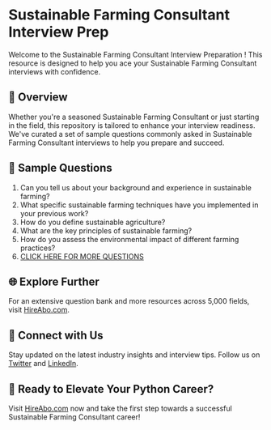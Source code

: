 # Sustainable Farming Consultant Interview Prep

Welcome to the Sustainable Farming Consultant Interview Preparation ! This resource is designed to help you ace your Sustainable Farming Consultant interviews with confidence.

## 🚀 Overview

Whether you're a seasoned Sustainable Farming Consultant or just starting in the field, this repository is tailored to enhance your interview readiness. We've curated a set of sample questions commonly asked in Sustainable Farming Consultant interviews to help you prepare and succeed.

## 📝 Sample Questions

1. Can you tell us about your background and experience in sustainable farming?
2. What specific sustainable farming techniques have you implemented in your previous work?
3. How do you define sustainable agriculture?
4. What are the key principles of sustainable farming?
5. How do you assess the environmental impact of different farming practices?
6. [CLICK HERE FOR MORE QUESTIONS](https://hireabo.com/job/10_4_12/Sustainable%20Farming%20Consultant)

## 🌐 Explore Further

For an extensive question bank and more resources across 5,000 fields, visit [HireAbo.com](https://www.hireabo.com).

## 📱 Connect with Us

Stay updated on the latest industry insights and interview tips. Follow us on [Twitter](https://twitter.com/hireabo) and [LinkedIn](https://www.linkedin.com/in/hire-abo-3609972a8/).

## 🚀 Ready to Elevate Your Python Career?

Visit [HireAbo.com](https://www.hireabo.com) now and take the first step towards a successful Sustainable Farming Consultant career!